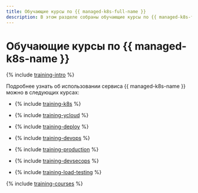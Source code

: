 ```yaml
---
title: Обучающие курсы по {{ managed-k8s-full-name }}
description: В этом разделе собраны обучающие курсы по {{ managed-k8s-full-name }}.
---
```


# Обучающие курсы по {{ managed-k8s-name }}

{% include [training-intro](../_includes/training/training-intro.md) %}

Подробнее узнать об использовании сервиса {{ managed-k8s-name }} можно в следующих курсах:

* {% include [training-k8s](../_includes/training/training-k8s.md) %}

* {% include [training-ycloud](../_includes/training/training-csi.md) %}

* {% include [training-deploy](../_includes/training/training-gid.md) %}

* {% include [training-devops](../_includes/training/training-dde.md) %}

* {% include [training-production](../_includes/training/training-ppp.md) %}

* {% include [training-devsecops](../_includes/training/training-dso.md) %}

* {% include [training-load-testing](../_includes/training/training-load-testing.md) %}

{% include [training-courses](../_includes/training/training-courses.md) %}